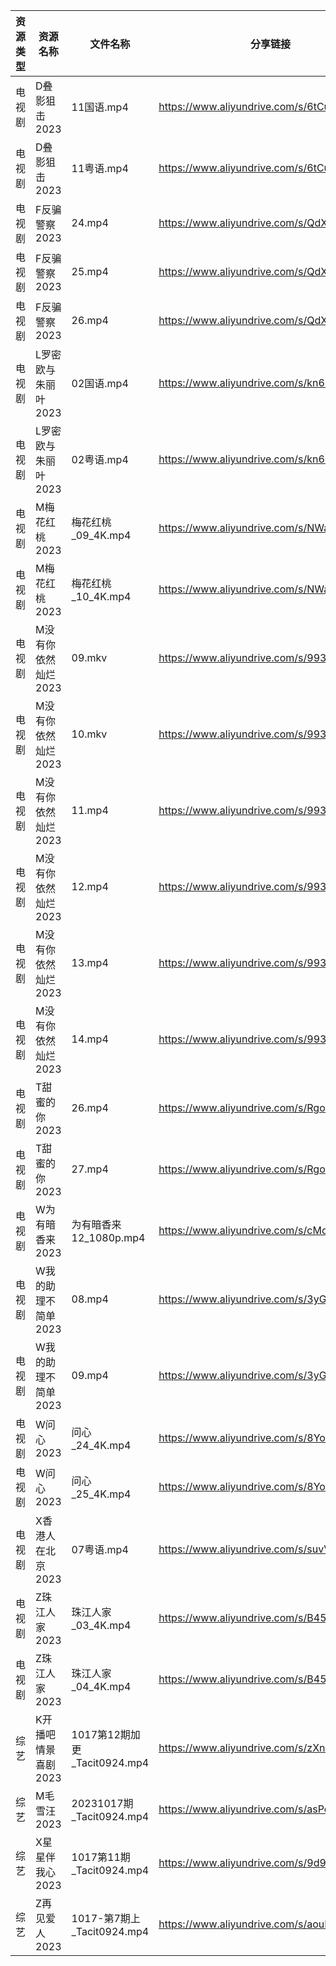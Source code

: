 | 资源类型 | 资源名称         | 文件名称                     | 分享链接                                      | 更新时间       |
| ---- | ------------ | ------------------------ | ----------------------------------------- | ---------- |
| 电视剧  | D叠影狙击2023    | 11国语.mp4                 | https://www.aliyundrive.com/s/6tCuAvk5avV | 2023-10-18 |
| 电视剧  | D叠影狙击2023    | 11粤语.mp4                 | https://www.aliyundrive.com/s/6tCuAvk5avV | 2023-10-18 |
| 电视剧  | F反骗警察2023    | 24.mp4                   | https://www.aliyundrive.com/s/QdXj5osUsGa | 2023-10-18 |
| 电视剧  | F反骗警察2023    | 25.mp4                   | https://www.aliyundrive.com/s/QdXj5osUsGa | 2023-10-18 |
| 电视剧  | F反骗警察2023    | 26.mp4                   | https://www.aliyundrive.com/s/QdXj5osUsGa | 2023-10-18 |
| 电视剧  | L罗密欧与朱丽叶2023 | 02国语.mp4                 | https://www.aliyundrive.com/s/kn6cToaQ17A | 2023-10-18 |
| 电视剧  | L罗密欧与朱丽叶2023 | 02粤语.mp4                 | https://www.aliyundrive.com/s/kn6cToaQ17A | 2023-10-18 |
| 电视剧  | M梅花红桃2023    | 梅花红桃_09_4K.mp4           | https://www.aliyundrive.com/s/NWaYMyQrUyF | 2023-10-18 |
| 电视剧  | M梅花红桃2023    | 梅花红桃_10_4K.mp4           | https://www.aliyundrive.com/s/NWaYMyQrUyF | 2023-10-18 |
| 电视剧  | M没有你依然灿烂2023 | 09.mkv                   | https://www.aliyundrive.com/s/993WCrXf9mD | 2023-10-18 |
| 电视剧  | M没有你依然灿烂2023 | 10.mkv                   | https://www.aliyundrive.com/s/993WCrXf9mD | 2023-10-18 |
| 电视剧  | M没有你依然灿烂2023 | 11.mp4                   | https://www.aliyundrive.com/s/993WCrXf9mD | 2023-10-18 |
| 电视剧  | M没有你依然灿烂2023 | 12.mp4                   | https://www.aliyundrive.com/s/993WCrXf9mD | 2023-10-18 |
| 电视剧  | M没有你依然灿烂2023 | 13.mp4                   | https://www.aliyundrive.com/s/993WCrXf9mD | 2023-10-18 |
| 电视剧  | M没有你依然灿烂2023 | 14.mp4                   | https://www.aliyundrive.com/s/993WCrXf9mD | 2023-10-18 |
| 电视剧  | T甜蜜的你2023    | 26.mp4                   | https://www.aliyundrive.com/s/RgouZAbXoar | 2023-10-18 |
| 电视剧  | T甜蜜的你2023    | 27.mp4                   | https://www.aliyundrive.com/s/RgouZAbXoar | 2023-10-18 |
| 电视剧  | W为有暗香来2023   | 为有暗香来 12_1080p.mp4       | https://www.aliyundrive.com/s/cMd3cbZGjEJ | 2023-10-18 |
| 电视剧  | W我的助理不简单2023 | 08.mp4                   | https://www.aliyundrive.com/s/3yG7nVqfV6i | 2023-10-18 |
| 电视剧  | W我的助理不简单2023 | 09.mp4                   | https://www.aliyundrive.com/s/3yG7nVqfV6i | 2023-10-18 |
| 电视剧  | W问心2023      | 问心_24_4K.mp4             | https://www.aliyundrive.com/s/8YozrD7jiUS | 2023-10-18 |
| 电视剧  | W问心2023      | 问心_25_4K.mp4             | https://www.aliyundrive.com/s/8YozrD7jiUS | 2023-10-18 |
| 电视剧  | X香港人在北京2023  | 07粤语.mp4                 | https://www.aliyundrive.com/s/suvVXjuNbPu | 2023-10-18 |
| 电视剧  | Z珠江人家2023    | 珠江人家_03_4K.mp4           | https://www.aliyundrive.com/s/B45dwmfUKGQ | 2023-10-18 |
| 电视剧  | Z珠江人家2023    | 珠江人家_04_4K.mp4           | https://www.aliyundrive.com/s/B45dwmfUKGQ | 2023-10-18 |
| 综艺   | K开播吧情景喜剧2023 | 1017第12期加更_Tacit0924.mp4 | https://www.aliyundrive.com/s/zXnLC4CM1gv | 2023-10-18 |
| 综艺   | M毛雪汪2023     | 20231017期_Tacit0924.mp4  | https://www.aliyundrive.com/s/asPqfgPRqAg | 2023-10-18 |
| 综艺   | X星星伴我心2023   | 1017第11期_Tacit0924.mp4   | https://www.aliyundrive.com/s/9d926wyBjmj | 2023-10-18 |
| 综艺   | Z再见爱人2023    | 1017-第7期上_Tacit0924.mp4  | https://www.aliyundrive.com/s/aouNVWvAZxj | 2023-10-18 |
